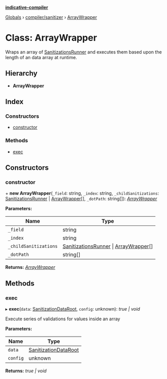 **[indicative-compiler](../README.md)**

[Globals](../README.md) › [compiler/sanitizer](../modules/compiler_sanitizer.md) › [ArrayWrapper](compiler_sanitizer.arraywrapper.md)

# Class: ArrayWrapper

Wraps an array of [SanitizationsRunner](compiler_sanitizer.sanitizationsrunner.md) and executes
them based upon the length of an data array at runtime.

## Hierarchy

* **ArrayWrapper**

## Index

### Constructors

* [constructor](compiler_sanitizer.arraywrapper.md#constructor)

### Methods

* [exec](compiler_sanitizer.arraywrapper.md#exec)

## Constructors

###  constructor

\+ **new ArrayWrapper**(`_field`: string, `_index`: string, `_childSanitizations`: [SanitizationsRunner](compiler_sanitizer.sanitizationsrunner.md) | [ArrayWrapper](compiler_sanitizer.arraywrapper.md)[], `_dotPath`: string[]): *[ArrayWrapper](compiler_sanitizer.arraywrapper.md)*

**Parameters:**

Name | Type |
------ | ------ |
`_field` | string |
`_index` | string |
`_childSanitizations` | [SanitizationsRunner](compiler_sanitizer.sanitizationsrunner.md) \| [ArrayWrapper](compiler_sanitizer.arraywrapper.md)[] |
`_dotPath` | string[] |

**Returns:** *[ArrayWrapper](compiler_sanitizer.arraywrapper.md)*

## Methods

###  exec

▸ **exec**(`data`: [SanitizationDataRoot](../modules/compiler_main.md#sanitizationdataroot), `config`: unknown): *true | void*

Execute series of validations for values inside an array

**Parameters:**

Name | Type |
------ | ------ |
`data` | [SanitizationDataRoot](../modules/compiler_main.md#sanitizationdataroot) |
`config` | unknown |

**Returns:** *true | void*
